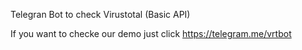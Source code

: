 Telegran Bot to check Virustotal (Basic API)

If you want to checke our demo just click https://telegram.me/vrtbot

